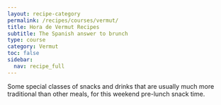 ```yaml
---
layout: recipe-category
permalink: /recipes/courses/vermut/
title: Hora de Vermut Recipes
subtitle: The Spanish answer to brunch
type: course
category: Vermut
toc: false
sidebar:
  nav: recipe_full
---
```

Some special classes of snacks and drinks that are usually much more traditional than other meals, for this weekend pre-lunch snack time.
